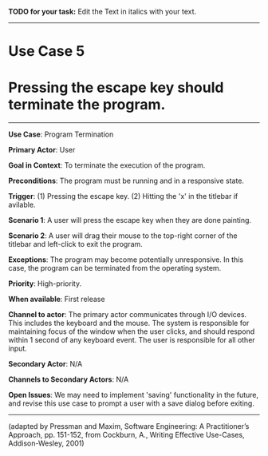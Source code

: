 **TODO for your task:** Edit the Text in italics with your text.

<hr>

# Use Case 5
# Pressing the escape key should terminate the program.

<hr>

**Use Case**: Program Termination

**Primary Actor**: User

**Goal in Context**: To terminate the execution of the program.

**Preconditions**: The program must be running and in a responsive state.

**Trigger**: (1) Pressing the escape key. (2) Hitting the 'x' in the titlebar if avilable.
  
**Scenario 1**: A user will press the escape key when they are done painting.

**Scenario 2**: A user will drag their mouse to the top-right corner of the titlebar and left-click to exit the program.
 
**Exceptions**: The program may become potentially unresponsive. In this case, the program can be terminated from the operating system.

**Priority**: High-priority.

**When available**: First release

**Channel to actor**: The primary actor communicates through I/O devices. This includes the keyboard and the mouse. The system is responsible for maintaining focus of the window when the user clicks, and should respond within 1 second of any keyboard event. The user is responsible for all other input.

**Secondary Actor**: N/A

**Channels to Secondary Actors**: N/A

**Open Issues**: We may need to implement 'saving' functionality in the future, and revise this use case to prompt a user with a save dialog before exiting.

<hr>


(adapted by Pressman and Maxim, Software Engineering: A Practitioner’s Approach, pp. 151-152, from Cockburn,
A., Writing Effective Use-Cases, Addison-Wesley, 2001)
